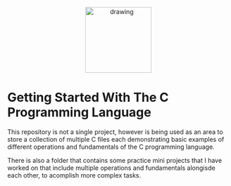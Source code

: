 <p align="center">
 <img src="https://upload.wikimedia.org/wikipedia/commons/1/18/C_Programming_Language.svg" alt="drawing" width="150"/> 
 
# Getting Started With The C Programming Language
 


This repository is not a single project, however is being used as an area to store a collection of multiple C files each demonstrating basic examples of different operations and fundamentals of the C programming language.

There is also a folder that contains some practice mini projects that I have worked on that include multiple operations and fundamentals alongisde each other, to acomplish more complex tasks.
